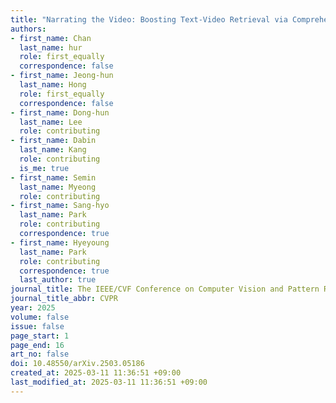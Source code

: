 ```yaml
---
title: "Narrating the Video: Boosting Text-Video Retrieval via Comprehensive Utilization of Frame-Level Captions"
authors:
- first_name: Chan
  last_name: hur
  role: first_equally
  correspondence: false
- first_name: Jeong-hun
  last_name: Hong
  role: first_equally
  correspondence: false
- first_name: Dong-hun
  last_name: Lee
  role: contributing
- first_name: Dabin
  last_name: Kang
  role: contributing
  is_me: true
- first_name: Semin
  last_name: Myeong
  role: contributing
- first_name: Sang-hyo
  last_name: Park
  role: contributing
  correspondence: true
- first_name: Hyeyoung
  last_name: Park
  role: contributing
  correspondence: true
  last_author: true
journal_title: The IEEE/CVF Conference on Computer Vision and Pattern Recognition
journal_title_abbr: CVPR
year: 2025
volume: false
issue: false
page_start: 1
page_end: 16
art_no: false
doi: 10.48550/arXiv.2503.05186
created_at: 2025-03-11 11:36:51 +09:00
last_modified_at: 2025-03-11 11:36:51 +09:00
---
```


